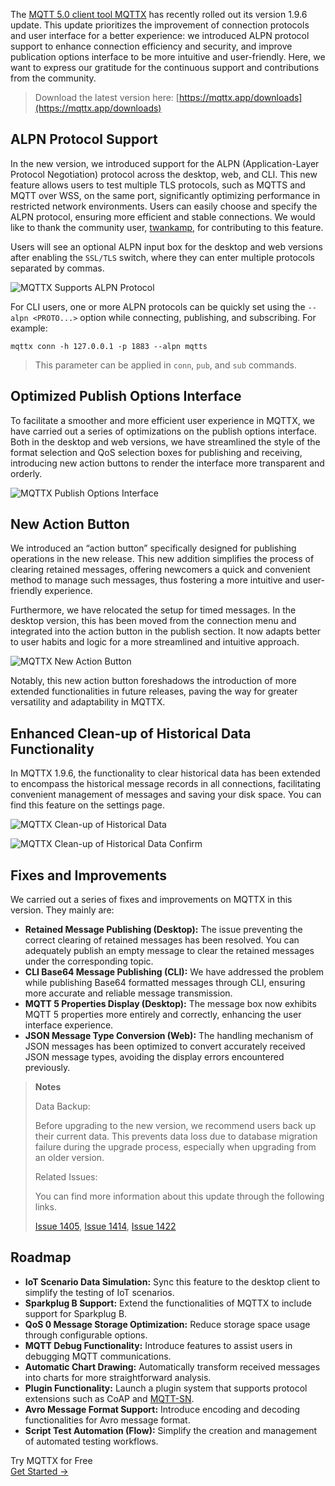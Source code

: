 The [MQTT 5.0 client tool MQTTX](https://mqttx.app/) has recently rolled out its version 1.9.6 update. This update prioritizes the improvement of connection protocols and user interface for a better experience: we introduced ALPN protocol support to enhance connection efficiency and security, and improve publication options interface to be more intuitive and user-friendly. Here, we want to express our gratitude for the continuous support and contributions from the community.

> Download the latest version here: [https://mqttx.app/downloads](https://mqttx.app/downloads) 

## ALPN Protocol Support

In the new version, we introduced support for the ALPN (Application-Layer Protocol Negotiation) protocol across the desktop, web, and CLI. This new feature allows users to test multiple TLS protocols, such as MQTTS and MQTT over WSS, on the same port, significantly optimizing performance in restricted network environments. Users can easily choose and specify the ALPN protocol, ensuring more efficient and stable connections. We would like to thank the community user, [twankamp](https://github.com/twankamp), for contributing to this feature.

Users will see an optional ALPN input box for the desktop and web versions after enabling the `SSL/TLS` switch, where they can enter multiple protocols separated by commas.

![MQTTX Supports ALPN Protocol](https://assets.emqx.com/images/89f743385be3c17bf92ce8365710becd.png)

For CLI users, one or more ALPN protocols can be quickly set using the `--alpn <PROTO...>` option while connecting, publishing, and subscribing. For example:

```
mqttx conn -h 127.0.0.1 -p 1883 --alpn mqtts
```

> This parameter can be applied in `conn`, `pub`, and `sub` commands.

## Optimized Publish Options Interface

To facilitate a smoother and more efficient user experience in MQTTX, we have carried out a series of optimizations on the publish options interface. Both in the desktop and web versions, we have streamlined the style of the format selection and QoS selection boxes for publishing and receiving, introducing new action buttons to render the interface more transparent and orderly.

![MQTTX Publish Options Interface](https://assets.emqx.com/images/8ddcc72932cfa8dd6af0fc35f8f12ff0.png)

## New Action Button

We introduced an “action button” specifically designed for publishing operations in the new release. This new addition simplifies the process of clearing retained messages, offering newcomers a quick and convenient method to manage such messages, thus fostering a more intuitive and user-friendly experience.

Furthermore, we have relocated the setup for timed messages. In the desktop version, this has been moved from the connection menu and integrated into the action button in the publish section. It now adapts better to user habits and logic for a more streamlined and intuitive approach.

![MQTTX New Action Button](https://assets.emqx.com/images/b34916affba940e38bd055de8c036c2d.png)

Notably, this new action button foreshadows the introduction of more extended functionalities in future releases, paving the way for greater versatility and adaptability in MQTTX.

## Enhanced Clean-up of Historical Data Functionality

In MQTTX 1.9.6, the functionality to clear historical data has been extended to encompass the historical message records in all connections, facilitating convenient management of messages and saving your disk space. You can find this feature on the settings page.

![MQTTX Clean-up of Historical Data](https://assets.emqx.com/images/a7a302557b166f8f76ea793d74643a72.png)

![MQTTX Clean-up of Historical Data Confirm](https://assets.emqx.com/images/fd71143ab2e1fee656eb26f432e72c44.png)

## Fixes and Improvements

We carried out a series of fixes and improvements on MQTTX in this version. They mainly are:

- **Retained Message Publishing (Desktop):**
  The issue preventing the correct clearing of retained messages has been resolved. You can adequately publish an empty message to clear the retained messages under the corresponding topic.
- **CLI Base64 Message Publishing (CLI):**
  We have addressed the problem while publishing Base64 formatted messages through CLI, ensuring more accurate and reliable message transmission.
- **MQTT 5 Properties Display (Desktop):**
  The message box now exhibits MQTT 5 properties more entirely and correctly, enhancing the user interface experience.
- **JSON Message Type Conversion (Web):**
  The handling mechanism of JSON messages has been optimized to convert accurately received JSON message types, avoiding the display errors encountered previously.

> **Notes**
>
> Data Backup: 
>
> Before upgrading to the new version, we recommend users back up their current data. This prevents data loss due to database migration failure during the upgrade process, especially when upgrading from an older version.
>
> Related Issues: 
>
> You can find more information about this update through the following links.
>
> [Issue 1405](https://github.com/emqx/MQTTX/issues/1405), [Issue 1414](https://github.com/emqx/MQTTX/issues/1414), [Issue 1422](https://github.com/emqx/MQTTX/issues/1422)

## Roadmap

- **IoT Scenario Data Simulation:** Sync this feature to the desktop client to simplify the testing of IoT scenarios.
- **Sparkplug B Support:** Extend the functionalities of MQTTX to include support for Sparkplug B.
- **QoS 0 Message Storage Optimization:** Reduce storage space usage through configurable options.
- **MQTT Debug Functionality:** Introduce features to assist users in debugging MQTT communications.
- **Automatic Chart Drawing:** Automatically transform received messages into charts for more straightforward analysis.
- **Plugin Functionality:** Launch a plugin system that supports protocol extensions such as CoAP and [MQTT-SN](https://www.emqx.com/en/blog/connecting-mqtt-sn-devices-using-emqx).
- **Avro Message Format Support:** Introduce encoding and decoding functionalities for Avro message format.
- **Script Test Automation (Flow):** Simplify the creation and management of automated testing workflows.



<section class="promotion">
    <div>
        Try MQTTX for Free
    </div>
    <a href="https://mqttx.app/downloads" class="button is-gradient px-5">Get Started →</a>
</section>
